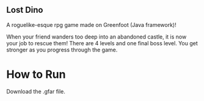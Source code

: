 ## Lost Dino
A roguelike-esque rpg game made on Greenfoot (Java framework)!

When your friend wanders too deep into an abandoned castle, it is now your job to rescue them!
There are 4 levels and one final boss level. You get stronger as you progress through the game.

# How to Run
Download the .gfar file. 